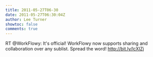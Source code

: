 ```yaml
---
title: 2011-05-27T06-30
date: 2011-05-27T06:30:04Z
author: Lee Turner
showtoc: false
comments: true
---
```


RT @WorkFlowy: It's official! WorkFlowy now supports sharing and collaboration over any sublist. Spread the word! http://bit.ly/lcXIZj

